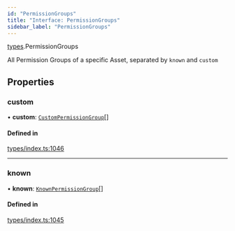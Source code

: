 ```yaml
---
id: "PermissionGroups"
title: "Interface: PermissionGroups"
sidebar_label: "PermissionGroups"
---
```


[types](../../../modules/Types/Types.md).PermissionGroups

All Permission Groups of a specific Asset, separated by `known` and `custom`

## Properties

### custom

• **custom**: [`CustomPermissionGroup`](../../../classes/API/Entities/CustomPermissionGroup/CustomPermissionGroup.md)[]

#### Defined in

[types/index.ts:1046](https://github.com/PolymeshAssociation/polymesh-sdk/blob/daafaa68f/src/types/index.ts#L1046)

___

### known

• **known**: [`KnownPermissionGroup`](../../../classes/API/Entities/KnownPermissionGroup/KnownPermissionGroup.md)[]

#### Defined in

[types/index.ts:1045](https://github.com/PolymeshAssociation/polymesh-sdk/blob/daafaa68f/src/types/index.ts#L1045)
